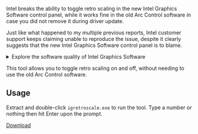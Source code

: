 Intel breaks the ability to toggle retro scaling in the new Intel Graphics Software control panel, while it works fine in the old Arc Control software in case you did not remove it during driver update.

Just like what happened to my multiple previous reports, Intel customer support keeps claiming unable to reproduce the issue, despite it clearly suggests that the new Intel Graphics Software control panel is to blame.

<details>
<summary>Explore the software quality of Intel Graphics Software</summary>

![Image](https://github.com/user-attachments/assets/3c75b397-cfae-4b66-b706-a5456772f924)

The two slider should appear on “Display Scaling - Custom” mode only.
</details>

This tool allows you to toggle retro scaling on and off, without needing to use the old Arc Control software.

## Usage

Extract and double-click `igretroscale.exe` to run the tool. Type a number or nothing then hit Enter upon the prompt.

[Download](https://github.com/dantmnf/igretroscale/releases/latest)
